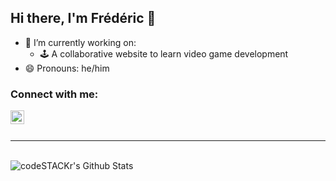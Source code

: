## Hi there, I'm Frédéric 👋

- 🔭 I’m currently working on:
    - 🕹️ A collaborative website to learn video game development
- 😄 Pronouns: he/him

### Connect with me:

<!--
[<img align="left" alt="codeSTACKr.com" width="22px" src="https://raw.githubusercontent.com/iconic/open-iconic/master/svg/globe.svg" />](https://pomdap.io)
-->
[<img align="left" alt="codeSTACKr | LinkedIn" width="22px" src="https://cdn.jsdelivr.net/npm/simple-icons@v3/icons/linkedin.svg" />](https://www.linkedin.com/in/fbatardy/)

<br /><br />

---

<br />

<img align="left" alt="codeSTACKr's Github Stats" src="https://github-readme-stats.vercel.app/api?username=pomdap&show_icons=true&hide_border=true" />
